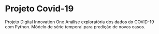 # Projeto Covid-19

Projeto Digital Innovation One
Análise exploratória dos dados do COVID-19 com Python.
Módelo de série temporal para predição de novos casos.